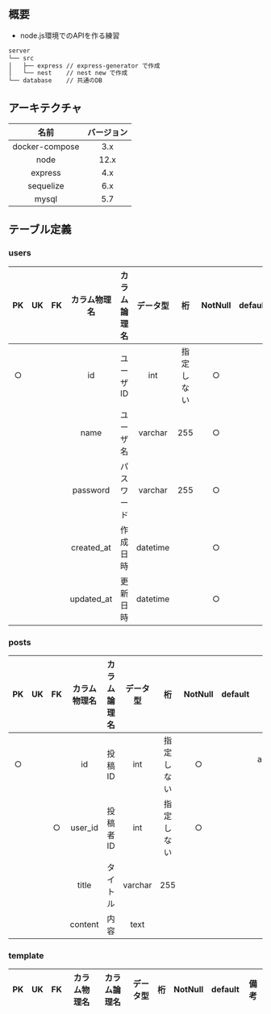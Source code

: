 ## 概要
- node.js環境でのAPIを作る練習

```sh
server
└── src
│   ├── express // express-generator で作成
│   └── nest    // nest new で作成
└── database    // 共通のDB
```
## アーキテクチャ

| 名前 | バージョン|
| :-: | :-: |
| docker-compose | 3.x |
| node | 12.x |
| express | 4.x |
| sequelize | 6.x |
| mysql | 5.7 |

## テーブル定義

### users
| PK | UK | FK| カラム物理名 | カラム論理名 | データ型 | 桁 | NotNull | default | 備考 |
| :-: | :-: | :-: | :-: | :-: | :-: | :-: | :-: | :-: | :-: |
| ○ | | | id | ユーザID | int | 指定しない | ○ | | auto_increment, unsigned|
| | | | name | ユーザ名 | varchar | 255 | ○ | | |
| | | | password | パスワード | varchar | 255 | ○ | | |
| | | | created_at | 作成日時 | datetime| | ○ | | | 
| | | | updated_at | 更新日時 | datetime| | ○ | | | 



### posts
| PK | UK | FK | カラム物理名 | カラム論理名 | データ型 | 桁 | NotNull | default | 備考 |
| :-: | :-: | :-: | :-: | :-: | :-: | :-: | :-: | :-: | :-: |
| ○ | | | id | 投稿ID | int | 指定しない | ○ | | auto_increment, unsigned |
| | | ○ | user_id | 投稿者ID | int | 指定しない | ○ | | |
| | | | title | タイトル | varchar| 255 | | | | |
| | | | content | 内容 | text | | | | | | |



### template
| PK | UK | FK | カラム物理名 | カラム論理名 | データ型 | 桁 | NotNull | default | 備考 |
| :-: | :-: | :-: | :-: | :-: | :-: | :-: | :-: | :-: | :-: |
